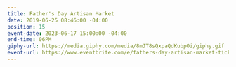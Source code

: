 ```yaml
---
title: Father's Day Artisan Market
date: 2019-06-25 08:46:00 -04:00
position: 15
event-date: 2023-06-17 15:00:00 -04:00
end-time: 06PM
giphy-url: https://media.giphy.com/media/8mJT8sQxpaQdKubpOi/giphy.gif
event-url: https://www.eventbrite.com/e/fathers-day-artisan-market-tickets-625301261907
---
```


